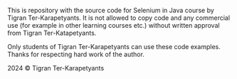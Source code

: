 This is repository with the source code for Selenium in Java course by Tigran Ter-Karapetyants. It is not allowed to copy code and any commercial use (for example in other learning courses etc.) without written approval from Tigran Ter-Katapetyants.

Only students of Tigran Ter-Karapetyants can use these code examples. Thanks for respecting hard work of the author.

2024 © Tigran Ter-Karapetyants
